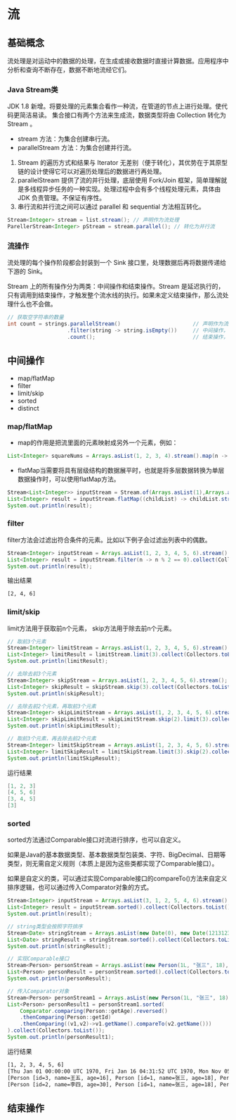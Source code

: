 # 流

## 基础概念

流处理是对运动中的数据的处理，在生成或接收数据时直接计算数据。应用程序中分析和查询不断存在，数据不断地流经它们。

### Java Stream类

JDK 1.8 新增。将要处理的元素集合看作一种流，在管道的节点上进行处理。使代码更简洁易读。
集合接口有两个方法来生成流，数据类型将由 Collection 转化为 Stream 。

- stream 方法：为集合创建串行流。
- parallelStream 方法：为集合创建并行流。

1. Stream 的遍历方式和结果与 Iterator 无差别（便于转化），其优势在于其原型链的设计使得它可以对遍历处理后的数据进行再处理。
2. parallelStream 提供了流的并行处理，底层使用 Fork/Join 框架，简单理解就是多线程异步任务的一种实现。处理过程中会有多个线程处理元素，具体由
   JDK 负责管理。不保证有序性。
3. 串行流和并行流之间可以通过 parallel 和 sequential 方法相互转化。

```java
Stream<Integer> stream = list.stream(); // 声明作为流处理
ParellerStream<Integer> pStream = stream.parallel(); // 转化为并行流
```

### 流操作

流处理的每个操作阶段都会封装到一个 Sink 接口里，处理数据后再将数据传递给下游的 Sink。

Stream 上的所有操作分为两类：中间操作和结束操作。Stream 是延迟执行的，只有调用到结束操作，才触发整个流水线的执行。如果未定义结束操作，那么流处理什么也不会做。

```java
// 获取空字符串的数量
int count = strings.parallelStream()                       // 声明作为流处理
                   .filter(string -> string.isEmpty())     // 中间操作，过滤空元素
                   .count();                               // 结束操作，计数
```

## 中间操作

- map/flatMap
- filter
- limit/skip
- sorted
- distinct

### map/flatMap

- map的作用是把流里面的元素映射成另外一个元素，例如：

```java
List<Integer> squareNums = Arrays.asList(1, 2, 3, 4).stream().map(n -> n * n).collect(Collectors.toList());
```

- flatMap当需要将具有层级结构的数据展平时，也就是将多层数据转换为单层数据操作时，可以使用flatMap方法。

```java
Stream<List<Integer>> inputStream = Stream.of(Arrays.asList(1),Arrays.asList(2, 3),Arrays.asList(4, 5, 6));
List<Integer> result = inputStream.flatMap((childList) -> childList.stream()).collect(Collectors.toList());
System.out.println(result);
```

### filter

filter方法会过滤出符合条件的元素。比如以下例子会过滤出列表中的偶数。

```java
Stream<Integer> inputStream = Arrays.asList(1, 2, 3, 4, 5, 6).stream();
List<Integer> result = inputStream.filter(n -> n % 2 == 0).collect(Collectors.toList());
System.out.println(result);
```

输出结果

```bash
[2, 4, 6]
```

### limit/skip

limit方法用于获取前n个元素， skip方法用于除去前n个元素。

```java
// 取前3个元素
Stream<Integer> limitStream = Arrays.asList(1, 2, 3, 4, 5, 6).stream();
List<Integer> limitResult = limitStream.limit(3).collect(Collectors.toList());
System.out.println(limitResult);

// 去除去前3个元素
Stream<Integer> skipStream = Arrays.asList(1, 2, 3, 4, 5, 6).stream();
List<Integer> skipResult = skipStream.skip(3).collect(Collectors.toList());
System.out.println(skipResult);

// 去除去前2个元素，再取前3个元素
Stream<Integer> skipLimitStream = Arrays.asList(1, 2, 3, 4, 5, 6).stream();
List<Integer> skipLimitResult = skipLimitStream.skip(2).limit(3).collect(Collectors.toList());
System.out.println(skipLimitResult);

// 取前3个元素，再去除去前2个元素
Stream<Integer> limitSkipStream = Arrays.asList(1, 2, 3, 4, 5, 6).stream();
List<Integer> limitSkipResult = limitSkipStream.limit(3).skip(2).collect(Collectors.toList());
System.out.println(limitSkipResult);
```
运行结果
```java
[1, 2, 3]
[4, 5, 6]
[3, 4, 5]
[3]
```

### sorted
sorted方法通过Comparable接口对流进行排序，也可以自定义。

如果是Java的基本数据类型、基本数据类型包装类、字符、BigDecimal、日期等类型，则无需自定义规则（本质上是因为这些类都实现了Comparable接口）。

如果是自定义的类，可以通过实现Comparable接口的compareTo()方法来自定义排序逻辑，也可以通过传入Comparator对象的方式。
```java
Stream<Integer> inputStream = Arrays.asList(3, 1, 2, 5, 4, 6).stream();
List<Integer> result = inputStream.sorted().collect(Collectors.toList());
System.out.println(result);

// string类型会按照字符排序
Stream<Date> stringStream = Arrays.asList(new Date(0), new Date(121312312312L), new Date(1312312312L)).stream();
List<Date> stringResult = stringStream.sorted().collect(Collectors.toList());
System.out.println(stringResult);

// 实现Comparable接口
Stream<Person> personStream = Arrays.asList(new Person(1L, "张三", 18), new Person(2L, "李四", 20), new Person(3L, "王五", 16)).stream();
List<Person> personResult = personStream.sorted().collect(Collectors.toList());
System.out.println(personResult);

// 传入Comparator对象
Stream<Person> personStream1 = Arrays.asList(new Person(1L, "张三", 18), new Person(2L, "李四", 30), new Person(3L, "王五", 18)).stream();
List<Person> personResult1 = personStream1.sorted(
    Comparator.comparing(Person::getAge).reversed()
    .thenComparing(Person::getId)
    .thenComparing((v1,v2)->v1.getName().compareTo(v2.getName()))
).collect(Collectors.toList());
System.out.println(personResult1);
```
运行结果
```bash
[1, 2, 3, 4, 5, 6]
[Thu Jan 01 00:00:00 UTC 1970, Fri Jan 16 04:31:52 UTC 1970, Mon Nov 05 01:51:52 UTC 1973]
[Person [id=3, name=王五, age=16], Person [id=1, name=张三, age=18], Person [id=2, name=李四, age=20]]
[Person [id=2, name=李四, age=30], Person [id=1, name=张三, age=18], Person [id=3, name=王五, age=18]]
```

## 结束操作